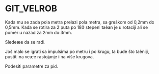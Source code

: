 # GIT_VELROB
Kada mu se zada pola metra prelazi pola metra, sa greškom od 0,2mm do 0,5mm.
Kada se rotira za 2 puta po 180 stepeni taèan je u rotaciji ali se pomer u nazad za 2mm do 3mm.

Sledeæe da se radi.

Još malo se igrati sa impulsima po metru i po krugu, ta bude što taèniji, pustiti na veæe rastojanje i na više krugova.

Podesiti parametre za pid.
